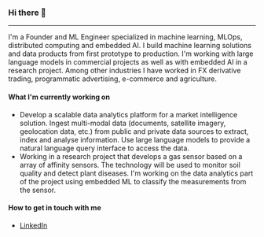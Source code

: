 ### Hi there 👋
---
I'm a Founder and ML Engineer specialized in machine learning, MLOps, distributed computing and embedded AI. I build machine learning solutions and data products from first prototype to production. I'm working with large language models in commercial projects as well as with embedded AI in a research project. Among other industries I have worked in FX derivative trading, programmatic advertising, e-commerce and agriculture.

#### What I'm currently working on

 * Develop a scalable data analytics platform for a market intelligence solution. Ingest multi-modal data (documents, satellite imagery, geolocation data, etc.) from public and private data sources to extract, index and analyse information. Use large language models to provide a natural language query interface to access the data.
 * Working in a research project that develops a gas sensor based on a array of affinity sensors. The technology will be used to monitor soil quality and detect plant diseases. I'm working on the data analytics part of the project using embedded ML to classify the measurements from the sensor.

#### How to get in touch with me
 * [LinkedIn](https://www.linkedin.com/in/asprenger/)
